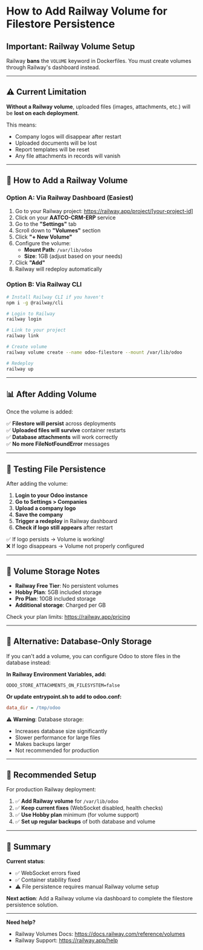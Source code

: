 # How to Add Railway Volume for Filestore Persistence

## Important: Railway Volume Setup

Railway **bans** the `VOLUME` keyword in Dockerfiles. You must create volumes through Railway's dashboard instead.

---

## ⚠️ Current Limitation

**Without a Railway volume**, uploaded files (images, attachments, etc.) will be **lost on each deployment**.

This means:
- Company logos will disappear after restart
- Uploaded documents will be lost
- Report templates will be reset
- Any file attachments in records will vanish

---

## 🔧 How to Add a Railway Volume

### Option A: Via Railway Dashboard (Easiest)

1. Go to your Railway project: https://railway.app/project/[your-project-id]
2. Click on your **AATCO-CRM-ERP** service
3. Go to the **"Settings"** tab
4. Scroll down to **"Volumes"** section
5. Click **"+ New Volume"**
6. Configure the volume:
   - **Mount Path**: `/var/lib/odoo`
   - **Size**: 1GB (adjust based on your needs)
7. Click **"Add"**
8. Railway will redeploy automatically

### Option B: Via Railway CLI

```bash
# Install Railway CLI if you haven't
npm i -g @railway/cli

# Login to Railway
railway login

# Link to your project
railway link

# Create volume
railway volume create --name odoo-filestore --mount /var/lib/odoo

# Redeploy
railway up
```

---

## 📊 After Adding Volume

Once the volume is added:

✅ **Filestore will persist** across deployments  
✅ **Uploaded files will survive** container restarts  
✅ **Database attachments** will work correctly  
✅ **No more FileNotFoundError** messages

---

## 🧪 Testing File Persistence

After adding the volume:

1. **Login to your Odoo instance**
2. **Go to Settings > Companies**
3. **Upload a company logo**
4. **Save the company**
5. **Trigger a redeploy** in Railway dashboard
6. **Check if logo still appears** after restart

✅ If logo persists → Volume is working!  
❌ If logo disappears → Volume not properly configured

---

## 💾 Volume Storage Notes

- **Railway Free Tier**: No persistent volumes
- **Hobby Plan**: 5GB included storage
- **Pro Plan**: 10GB included storage
- **Additional storage**: Charged per GB

Check your plan limits: https://railway.app/pricing

---

## 🔄 Alternative: Database-Only Storage

If you can't add a volume, you can configure Odoo to store files in the database instead:

**In Railway Environment Variables, add:**
```
ODOO_STORE_ATTACHMENTS_ON_FILESYSTEM=false
```

**Or update entrypoint.sh to add to odoo.conf:**
```ini
data_dir = /tmp/odoo
```

⚠️ **Warning**: Database storage:
- Increases database size significantly
- Slower performance for large files
- Makes backups larger
- Not recommended for production

---

## 🚀 Recommended Setup

For production Railway deployment:

1. ✅ **Add Railway volume** for `/var/lib/odoo`
2. ✅ **Keep current fixes** (WebSocket disabled, health checks)
3. ✅ **Use Hobby plan** minimum (for volume support)
4. ✅ **Set up regular backups** of both database and volume

---

## 📝 Summary

**Current status**: 
- ✅ WebSocket errors fixed
- ✅ Container stability fixed
- ⚠️ File persistence requires manual Railway volume setup

**Next action**: 
Add a Railway volume via dashboard to complete the filestore persistence solution.

---

**Need help?** 
- Railway Volumes Docs: https://docs.railway.com/reference/volumes
- Railway Support: https://railway.app/help
